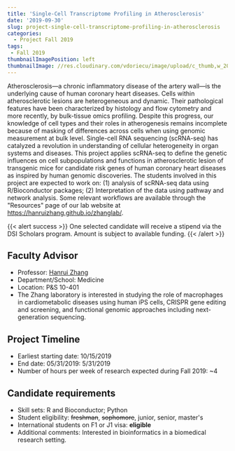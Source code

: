 ```yaml
---
title: 'Single-Cell Transcriptome Profiling in Atherosclerosis'
date: '2019-09-30'
slug: project-single-cell-transcriptome-profiling-in-atherosclerosis
categories:
  - Project Fall 2019
tags:
 - Fall 2019
thumbnailImagePosition: left
thumbnailImage: //res.cloudinary.com/vdoriecu/image/upload/c_thumb,w_200,g_face/v1569961190/dna_transcription_a8abd2.png
---
```

Atherosclerosis—a chronic inflammatory disease of the artery wall—is the underlying cause of human coronary heart diseases. Cells within atherosclerotic lesions are heterogeneous and dynamic. Their pathological features have been characterized by histology and flow cytometry and more recently, by bulk-tissue omics profiling. Despite this progress, our knowledge of cell types and their roles in atherogenesis remains incomplete because of masking of differences across cells when using genomic measurement at bulk level. Single-cell RNA sequencing (scRNA-seq) has catalyzed a revolution in understanding of cellular heterogeneity in organ systems and diseases. This project applies scRNA-seq to define the genetic influences on cell subpopulations and functions in atherosclerotic lesion of transgenic mice for candidate risk genes of human coronary heart diseases as inspired by human genomic discoveries. The students involved in this project are expected to work on: (1) analysis of scRNA-seq data using R/Bioconductor packages; (2) Interpretation of the data using pathway and network analysis. Some relevant workflows are available through the "Resources" page of our lab website at https://hanruizhang.github.io/zhanglab/.

<!--more-->

{{< alert success >}}
One selected candidate will receive a stipend via the DSI Scholars program. Amount is subject to available funding.
{{< /alert >}}

## Faculty Advisor
+ Professor: [Hanrui Zhang](https://hanruizhang.github.io/zhanglab/)
+ Department/School: Medicine
+ Location: P&S 10-401
+ The Zhang laboratory is interested in studying the role of macrophages in cardiometabolic diseases using human iPS cells, CRISPR gene editing and screening, and functional genomic approaches including next-generation sequencing.

## Project Timeline
+ Earliest starting date: 10/15/2019
+ End date: 05/31/2019: 5/31/2019
+ Number of hours per week of research expected during Fall 2019: ~4

## Candidate requirements
+ Skill sets: R and Bioconductor; Python
+ Student eligibility: ~~freshman~~, ~~sophomore~~, junior, senior, master's
+ International students on F1 or J1 visa: **eligible**
+ Additional comments: Interested in bioinformatics in a biomedical research setting.

